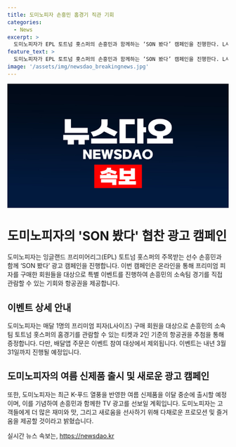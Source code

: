 ```yaml
---
title: 도미노피자 손흥민 홈경기 직관 기회
categories:
  - News
excerpt: >
  도미노피자가 EPL 토트넘 홋스퍼의 손흥민과 함께하는 ‘SON 봤다’ 캠페인을 진행한다. L사이즈 피자를 구매한 회원 중 매달 1명에게는 토트넘 경기 티켓과 2인분 항공권이 증정되며, 3월 31일까지 진행된다. 또한, K-푸드 열풍을 반영한 여름 신제품 출시와 함께 손흥민과의 TV CF도 예정되어 있다. 도미노피자는 더 재밌고 맛있는 경험을 제공할 것이라고 전했다.
feature_text: >
  도미노피자가 EPL 토트넘 홋스퍼의 손흥민과 함께하는 ‘SON 봤다’ 캠페인을 진행한다. L사이즈 피자를 구매한 회원 중 매달 1명에게는 토트넘 경기 티켓과 2인분 항공권이 증정되며, 3월 31일까지 진행된다. 또한, K-푸드 열풍을 반영한 여름 신제품 출시와 함께 손흥민과의 TV CF도 예정되어 있다. 도미노피자는 더 재밌고 맛있는 경험을 제공할 것이라고 전했다.
image: '/assets/img/newsdao_breakingnews.jpg'
---
```


<p><img src="/assets/img/newsdao_breakingnews.jpg" alt="ranknews 속보" /></p>

<h1>도미노피자의 'SON 봤다' 협찬 광고 캠페인</h1>

<p>도미노피자는 잉글랜드 프리미어리그(EPL) 토트넘 홋스퍼의 주목받는 선수 손흥민과 함께 ‘SON 봤다’ 광고 캠페인을 진행합니다. 이번 캠페인은 온라인을 통해 프리미엄 피자를 구매한 회원들을 대상으로 특별 이벤트를 진행하여 손흥민의 소속팀 경기를 직접 관람할 수 있는 기회와 항공권을 제공합니다.</p>

<h2>이벤트 상세 안내</h2>

<p data-ke-size="size16">도미노피자는 매달 1명의 프리미엄 피자(L사이즈) 구매 회원을 대상으로 손흥민의 소속팀 토트넘 홋스퍼의 홈경기를 관람할 수 있는 티켓과 2인 기준의 항공권을 추첨을 통해 증정합니다. 다만, 배달앱 주문은 이벤트 참여 대상에서 제외됩니다. 이벤트는 내년 3월 31일까지 진행될 예정입니다.</p>

<h2>도미노피자의 여름 신제품 출시 및 새로운 광고 캠페인</h2>

<p data-ke-size="size16">또한, 도미노피자는 최근 K-푸드 열풍을 반영한 여름 신제품을 이달 중순에 출시할 예정이며, 이를 기념하여 손흥민과 함께한 TV 광고를 선보일 계획입니다. 도미노피자는 고객들에게 더 많은 재미와 맛, 그리고 새로움을 선사하기 위해 다채로운 프로모션 및 즐거움을 제공할 것이라고 밝혔습니다.</p>
실시간 뉴스 속보는, <a href="https://newsdao.kr" rel="dofollow">https://newsdao.kr</a>


